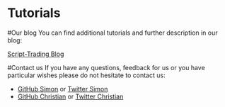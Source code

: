 # Tutorials

#Our blog
You can find additional tutorials and further description in our blog:

[Script-Trading Blog](http://script-trading.com/en/tag/tutorial/)

#Contact us
If you have any questions, feedback for us or you have particular wishes please do not hesitate to contact us:

* [GitHub Simon](https://github.com/simonpucher) or [Twitter Simon](https://twitter.com/SimonPucher)
* [GitHub Christian](https://github.com/ckovar82) or [Twitter Christian](https://twitter.com/ckovar82)



